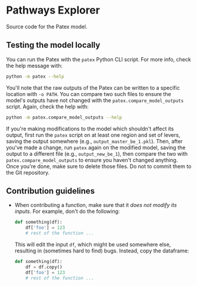 # Pathways Explorer

Source code for the Patex model.

## Testing the model locally

You can run the Patex with the `patex` Python CLI script. For more info, check the help message with:

```sh
python -m patex --help
```

You'll note that the raw outputs of the Patex can be written to a specific location with `-o PATH`. You can compare two such files to ensure the model's outputs have not changed with the `patex.compare_model_outputs` script. Again, check the help with:

```sh
python -m patex.compare_model_outputs --help
```

If you're making modifications to the model which shouldn't affect its output, first run the `patex` script on at least one region and set of levers, saving the output somewhere (e.g., `output_master_be_1.pkl`). Then, after you've made a change, run `patex` again on the modified model, saving the output to a different file (e.g., `output_new_be_1`), then compare the two with `patex.compare_model_outputs` to ensure you haven't changed anything. Once you're done, make sure to delete those files. Do not to commit them to the Git repository.

## Contribution guidelines

- When contributing a function, make sure that it _does not modify its inputs_. For example, don't do the following:

  ```python
  def something(df):
      df['foo'] = 123
      # rest of the function ...
  ```

  This will edit the input `df`, which might be used somewhere else, resulting in (sometimes hard to find) bugs. Instead, copy the dataframe:

  ```python
  def something(df):
      df = df.copy()
      df['foo'] = 123
      # rest of the function ...
  ```
